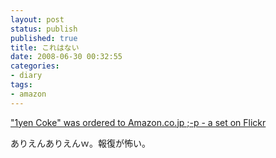 ```yaml
---
layout: post
status: publish
published: true
title: これはない
date: 2008-06-30 00:32:55
categories:
- diary
tags:
- amazon
---
```

<a href="http://www.flickr.com/photos/xxxarchives/sets/72157605861344180/">"1yen Coke" was ordered to Amazon.co.jp ;-p - a set on Flickr</a>

ありえんありえんｗ。報復が怖い。

